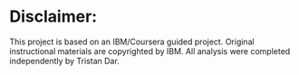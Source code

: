 # Disclaimer: 
This project is based on an IBM/Coursera guided project. Original instructional materials are copyrighted by IBM. All analysis were completed independently by Tristan Dar.
